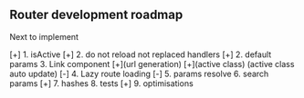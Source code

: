 ## Router development roadmap

Next to implement

[+] 1. isActive
[+] 2. do not reload not replaced handlers
[+] 2. default params
3. Link component 
  [+](url generation)
  [+](active class)
     (active class auto update)
[-] 4. Lazy route loading
[-] 5. params resolve
6. search params
[+] 7. hashes
8. tests 
[+] 9. optimisations

